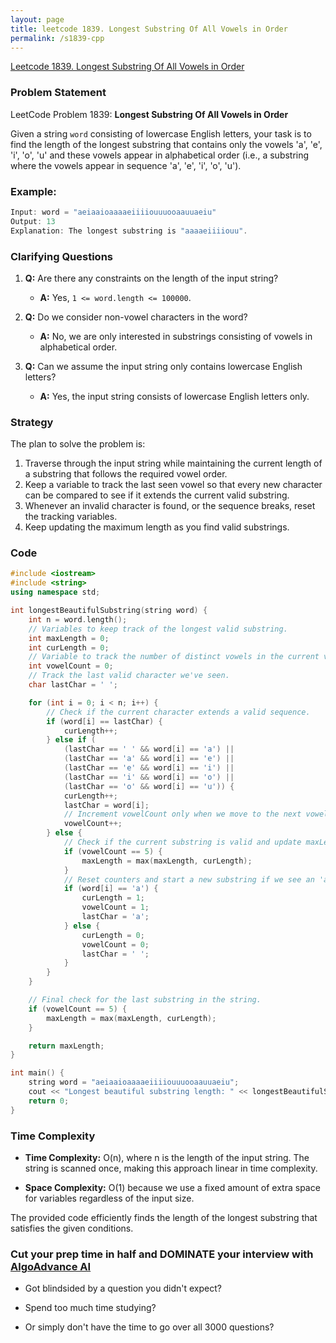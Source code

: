 ```yaml
---
layout: page
title: leetcode 1839. Longest Substring Of All Vowels in Order
permalink: /s1839-cpp
---
```

[Leetcode 1839. Longest Substring Of All Vowels in Order](https://algoadvance.github.io/algoadvance/l1839)
### Problem Statement

LeetCode Problem 1839: **Longest Substring Of All Vowels in Order**

Given a string `word` consisting of lowercase English letters, your task is to find the length of the longest substring that contains only the vowels 'a', 'e', 'i', 'o', 'u' and these vowels appear in alphabetical order (i.e., a substring where the vowels appear in sequence 'a', 'e', 'i', 'o', 'u').

### Example:
```cpp
Input: word = "aeiaaioaaaaeiiiiouuuooaauuaeiu"
Output: 13
Explanation: The longest substring is "aaaaeiiiiouu".
```

### Clarifying Questions
1. **Q:** Are there any constraints on the length of the input string?
   - **A:** Yes, `1 <= word.length <= 100000`.

2. **Q:** Do we consider non-vowel characters in the word?
   - **A:** No, we are only interested in substrings consisting of vowels in alphabetical order.

3. **Q:** Can we assume the input string only contains lowercase English letters?
   - **A:** Yes, the input string consists of lowercase English letters only.

### Strategy
The plan to solve the problem is:
1. Traverse through the input string while maintaining the current length of a substring that follows the required vowel order.
2. Keep a variable to track the last seen vowel so that every new character can be compared to see if it extends the current valid substring.
3. Whenever an invalid character is found, or the sequence breaks, reset the tracking variables.
4. Keep updating the maximum length as you find valid substrings.

### Code

```cpp
#include <iostream>
#include <string>
using namespace std;

int longestBeautifulSubstring(string word) {
    int n = word.length();
    // Variables to keep track of the longest valid substring.
    int maxLength = 0;
    int curLength = 0;
    // Variable to track the number of distinct vowels in the current valid substring.
    int vowelCount = 0;
    // Track the last valid character we've seen.
    char lastChar = ' ';

    for (int i = 0; i < n; i++) {
        // Check if the current character extends a valid sequence.
        if (word[i] == lastChar) {
            curLength++;
        } else if (
            (lastChar == ' ' && word[i] == 'a') ||
            (lastChar == 'a' && word[i] == 'e') ||
            (lastChar == 'e' && word[i] == 'i') ||
            (lastChar == 'i' && word[i] == 'o') ||
            (lastChar == 'o' && word[i] == 'u')) {
            curLength++;
            lastChar = word[i];
            // Increment vowelCount only when we move to the next vowel in sequence.
            vowelCount++;
        } else {
            // Check if the current substring is valid and update maxLength.
            if (vowelCount == 5) {
                maxLength = max(maxLength, curLength);
            }
            // Reset counters and start a new substring if we see an 'a'.
            if (word[i] == 'a') {
                curLength = 1;
                vowelCount = 1;
                lastChar = 'a';
            } else {
                curLength = 0;
                vowelCount = 0;
                lastChar = ' ';
            }
        }
    }

    // Final check for the last substring in the string.
    if (vowelCount == 5) {
        maxLength = max(maxLength, curLength);
    }

    return maxLength;
}

int main() {
    string word = "aeiaaioaaaaeiiiiouuuooaauuaeiu";
    cout << "Longest beautiful substring length: " << longestBeautifulSubstring(word) << endl;
    return 0;
}
```

### Time Complexity
- **Time Complexity:** O(n), where n is the length of the input string. The string is scanned once, making this approach linear in time complexity.
  
- **Space Complexity:** O(1) because we use a fixed amount of extra space for variables regardless of the input size.

The provided code efficiently finds the length of the longest substring that satisfies the given conditions.


### Cut your prep time in half and DOMINATE your interview with [AlgoAdvance AI](https://algoAdvance.com)

- Got blindsided by a question you didn't expect?

- Spend too much time studying?

- Or simply don't have the time to go over all 3000 questions?

